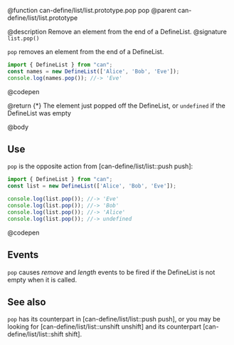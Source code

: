 @function can-define/list/list.prototype.pop pop
@parent can-define/list/list.prototype

@description Remove an element from the end of a DefineList.
@signature `list.pop()`

`pop` removes an element from the end of a DefineList.

  ```js
import { DefineList } from "can";
const names = new DefineList(['Alice', 'Bob', 'Eve']);
console.log(names.pop()); //-> 'Eve'
  ```
  @codepen

  @return {*} The element just popped off the DefineList, or `undefined` if the DefineList was empty

@body

## Use

`pop` is the opposite action from [can-define/list/list::push push]:

```js
import { DefineList } from "can";
const list = new DefineList(['Alice', 'Bob', 'Eve']);

console.log(list.pop()); //-> 'Eve'
console.log(list.pop()); //-> 'Bob'
console.log(list.pop()); //-> 'Alice'
console.log(list.pop()); //-> undefined
```
@codepen

## Events

`pop` causes _remove_ and _length_ events to be fired if the DefineList is not empty
when it is called.

## See also

`pop` has its counterpart in [can-define/list/list::push push], or you may be
looking for [can-define/list/list::unshift unshift] and its counterpart [can-define/list/list::shift shift].
